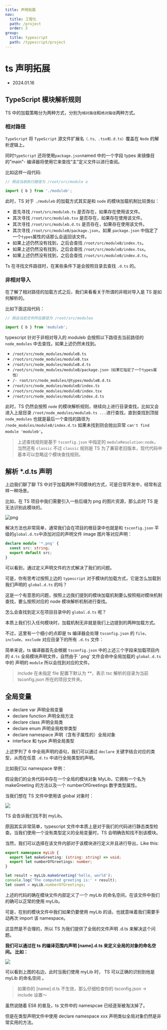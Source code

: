 ```yaml
---
title: 声明拓展
nav:
  title: 工程化
  path: /project
  order: 3
group:
  title: typescript
  path: /typescript/project
---
```


# ts 声明拓展

- 2024.01.16

## TypeScript 模块解析规则

TS 中的加载策略分为两种方式，分别为`相对路径`和`绝对路径`两种方式。

### 相对路径

`TypeScript` 将 `TypeScript` 源文件扩展名`（.ts、.tsx和.d.ts）`覆盖在 `Node` 的解析逻辑上。

同时`TypeScript` 还将使用`package.json`named 中的一个字段 types 来镜像目的"main"- 编译器将使用它来查找“主”定义文件以进行查阅。

比如这样一段代码:

```ts
// 假设当前执行路径为 /root/src/module a

import { b } from './moduleb';
```

此时，TS 对于 `./moduleb` 的加载方式其实是和 `node` 的模块加载机制比较类似：

- 首先寻找 `/root/src/moduleb.ts` 是否存在，如果存在使用该文件。
- 其次寻找 `/root/src/moduleb.tsx` 是否存在，如果存在使用该文件。
- 其次寻找 `/root/src/moduleb.d.ts` 是否存在，如果存在使用该文件。
- 其次寻找 `/root/src/moduleB/package.json`，如果 `package.json` 中指定了一个`types`属性的话那么会返回该文件。
- 如果上述仍然没有找到，之后会查找 `/root/src/moduleB/index.ts`。
- 如果上述仍然没有找到，之后会查找 `/root/src/moduleB/index.tsx`。
- 如果上述仍然没有找到，之后会查找 `/root/src/moduleB/index.d.ts`。

Ts 在寻找文件路径时，在某些条件下是会按照目录去查找 `.d.ts` 的。

### 非相对导入

在了解了相对路径的加载方式之后，我们来看看关于所谓的非相对导入是 TS 是如何解析的。

比如下面这段代码：

```ts
// 假设当前文件所在路径为 /root/src/modulea

import { b } from 'moduleb';
```

typescript 针对于非相对导入的 moduleb 会按照以下路径去当前路径的 `node_modules` 中去查找，如果上述仍然未找到。

- `/root/src/node_modules/moduleB.ts`
- `/root/src/node_modules/moduleB.tsx`
- `/root/src/node_modules/moduleB.d.ts`
- `/root/src/node_modules/moduleB/package.json（如果它指定了一个types属性）`
- `/- root/src/node_modules/@types/moduleB.d.ts`
- `/root/src/node_modules/moduleB/index.ts`
- `/root/src/node_modules/moduleB/index.tsx`
- `/root/src/node_modules/moduleB/index.d.ts`

此时，TS 仍然会按照 `node` 的模块解析规则，继续向上进行目录查找，比如又会进入上层目录 `/root/node_modules/moduleb.ts ...`进行查找，直到查找到顶层 `node_modules` 也就是最后一个查找的路径为 `/node_modules/moduleB/index.d.ts` 如果未找到则会抛出异常 `can't find module 'moduleb'`。

> 上述查找规则是基于 `tsconfig.json` 中指定的 `moduleResolution:node`，当然还有 `classic` 不过 `classic` 规则是 TS 为了兼容老旧版本，现代代码中基本可以忽略这个模块查找规则。

## 解析 \*.d.ts 声明

上边我们聊了聊 TS 中对于加载两种不同模块的方式，可是日常开发中，经常有这样一种场景。

比如，在 TS 项目中我们需要引入一些后缀为 png 的图片资源，那么此时 TS 是无法识别此模块的。

![png](https://pic3.58cdn.com.cn/nowater/webim/big/n_v2daf09a43a0a14541be70d3592e068486.png)

解决方法也非常简单，通常我们会在项目的根目录中也就是和 `tsconfig.json` 平级的`global.d.ts`中添加对应的声明文件 image 图片等对应声明：

```ts
declare module '*.png' {
  const src: string;
  export default src;
}
```

可以看到，通过定义声明文件的方式解决了我们的问题。

可是，你有思考过按照上边的 `typescript` 对于模块的加载方式，它是怎么加载到我们声明的 `global.d.ts` 的吗？

这是一个有意思的问题，按照上边我们提到的模块加载机制要么按照相对模块机制查找，要么按照对应的 node 模块解析机制进行查找。

怎么会查找到定义在项目目录中的 `global.d.ts` 呢？

本质上我们引入任何模块时，加载机制无非就是我们上边提到的两种加载方式。

不过，这里有一个细小的点即是 ts 编译器会处理 `tsconfig.json` 的 `file`、`include`、`exclude` 对应目录下的所有 `.d.ts` 文件：

简单来说，ts 编译器首先会根据 `tsconfig.json` 中的上述三个字段来加载项目内的 `d.ts` 全局模块声明文件，自然由于 '.png' 文件会命中全局加载的 `global.d.ts` 中的 声明的 `module` 所以会找到对应的文件。

> include 在未指定 file 配置下默认为 \*\*，表示 tsc 解析的目录为当前 tsconfig.json 所在的项目文件夹。

## 全局变量

- declare var 声明全局变量
- declare function 声明全局方法
- declare class 声明全局类
- declare enum 声明全局枚举类型
- declare namespace 声明（含有子属性的）全局对象
- interface 和 type 声明全局类型

上述罗列了 6 中全局声明的语句，我们可以通过 `declare` 关键字结合对应的类型，从而在任意 `.d.ts` 中进行全局类型的声明。

比如我们以 namespace 举例：

假设我们的业务代码中存在一个全局的模块对象 MyLib，它拥有一个名为 makeGreeting 的方法以及一个 numberOfGreetings 数字类型属性。

当我们想在 TS 文件中使用该 global 对象时：

![](https://pic1.58cdn.com.cn/nowater/webim/big/n_v2a06005710beb434cb7521b4d541947b7.png)

TS 会告诉我们找不到 myLib。

原因其实非常简单，typescript 文件中本质上是对于我们的代码进行静态类型检查。当我们使用一个没有类型定义的全局变量时，TS 会明确告知找不到该模块。

当然，我们可以选择在该文件内部对于该模块进行定义并且进行导出，Like this:

```ts
export namespace myLib {
  export let makeGreeting: (string: string) => void;
  export let numberOfGreetings: number;
}

let result = myLib.makeGreeting('hello, world');
console.log('The computed greeting is:' + result);
let count = myLib.numberOfGreetings;
```

上述的代码的确在模块文件内部定义了一个 myLib 的命名空间，在该文件中我们的确可以正常的使用 myLib。

可是，在别的模块文件中我们如果仍要使用 myLib 的话，也就意味着我们需要手动再次 import 该 namespace。

这显然是不合理的，所以 TS 为我们提供了全局的文件声明 .d.ts 来解决这个问题。

**我们可以通过在 ts 的编译范围内声明 [name].d.ts 来定义全局的对象的命名空间。 比如：**

![](https://pic2.58cdn.com.cn/nowater/webim/big/n_v205e7da3ca2824917a6f545e9be92b7d0.png)

可以看到上图的右边，此时当我们使用 myLib 时， TS 可以正确的识别到他是 myLib 的命名空间 。

> 如果你的 [name].d.ts 不生效，那么仔细检查你的 tsconfig.json -> include 设置～

虽然说随着 ES6 的普及，ts 文件中的 namespcae 已经逐渐被淘汰掉了。

但是在类型声明文件中使用 declare namespace xxx 声明类似全局对象仍然是非常实用的方法。
